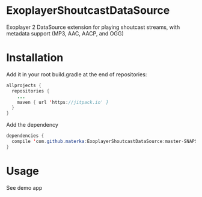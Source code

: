 # ExoplayerShoutcastDataSource
Exoplayer 2 DataSource extension for playing shoutcast streams, with metadata support (MP3, AAC, AACP, and OGG)

# Installation
Add it in your root build.gradle at the end of repositories:
```java
allprojects {
  repositories {
    ...
    maven { url 'https://jitpack.io' }
  }
}
```
Add the dependency
```java
dependencies {
  compile 'com.github.materka:ExoplayerShoutcastDataSource:master-SNAPSHOT'
}
```
# Usage
See demo app

